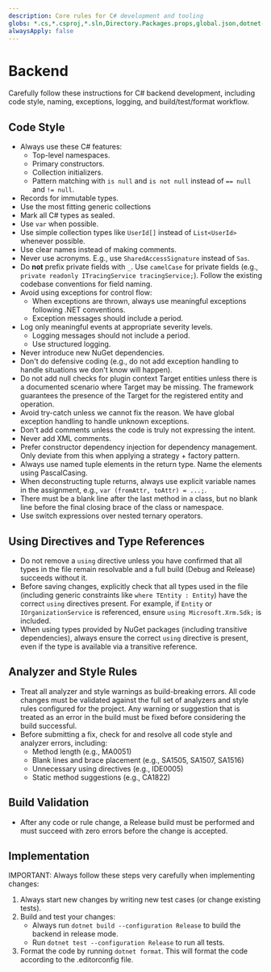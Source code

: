 ```yaml
---
description: Core rules for C# development and tooling
globs: *.cs,*.csproj,*.sln,Directory.Packages.props,global.json,dotnet-tools.json
alwaysApply: false
---
```

# Backend

Carefully follow these instructions for C# backend development, including code style, naming, exceptions, logging, and build/test/format workflow.

## Code Style

- Always use these C# features:
  - Top-level namespaces.
  - Primary constructors.
  - Collection initializers.
  - Pattern matching with `is null` and `is not null` instead of `== null` and `!= null`.
- Records for immutable types.
- Use the most fitting generic collections
- Mark all C# types as sealed.
- Use `var` when possible.
- Use simple collection types like `UserId[]` instead of `List<UserId>` whenever possible.
- Use clear names instead of making comments.
- Never use acronyms. E.g., use `SharedAccessSignature` instead of `Sas`.
- Do **not** prefix private fields with `_`. Use `camelCase` for private fields (e.g., `private readonly ITracingService tracingService;`). Follow the existing codebase conventions for field naming.
- Avoid using exceptions for control flow:
  - When exceptions are thrown, always use meaningful exceptions following .NET conventions.
  - Exception messages should include a period.
- Log only meaningful events at appropriate severity levels.
  - Logging messages should not include a period.
  - Use structured logging.
- Never introduce new NuGet dependencies.
- Don't do defensive coding (e.g., do not add exception handling to handle situations we don't know will happen).
- Do not add null checks for plugin context Target entities unless there is a documented scenario where Target may be missing. The framework guarantees the presence of the Target for the registered entity and operation.
- Avoid try-catch unless we cannot fix the reason. We have global exception handling to handle unknown exceptions.
- Don't add comments unless the code is truly not expressing the intent.
- Never add XML comments.
- Prefer constructor dependency injection for dependency management. Only deviate from this when applying a strategy + factory pattern. 
- Always use named tuple elements in the return type. Name the elements using PascalCasing.
- When deconstructing tuple returns, always use explicit variable names in the assignment, e.g., `var (fromAttr, toAttr) = ...;`.
- There must be a blank line after the last method in a class, but no blank line before the final closing brace of the class or namespace.
- Use switch expressions over nested ternary operators.

## Using Directives and Type References

- Do not remove a `using` directive unless you have confirmed that all types in the file remain resolvable and a full build (Debug and Release) succeeds without it.
- Before saving changes, explicitly check that all types used in the file (including generic constraints like `where TEntity : Entity`) have the correct `using` directives present. For example, if `Entity` or `IOrganizationService` is referenced, ensure `using Microsoft.Xrm.Sdk;` is included.
- When using types provided by NuGet packages (including transitive dependencies), always ensure the correct `using` directive is present, even if the type is available via a transitive reference.

## Analyzer and Style Rules

- Treat all analyzer and style warnings as build-breaking errors. All code changes must be validated against the full set of analyzers and style rules configured for the project. Any warning or suggestion that is treated as an error in the build must be fixed before considering the build successful.
- Before submitting a fix, check for and resolve all code style and analyzer errors, including:
  - Method length (e.g., MA0051)
  - Blank lines and brace placement (e.g., SA1505, SA1507, SA1516)
  - Unnecessary using directives (e.g., IDE0005)
  - Static method suggestions (e.g., CA1822)

## Build Validation

- After any code or rule change, a Release build must be performed and must succeed with zero errors before the change is accepted.

## Implementation

IMPORTANT: Always follow these steps very carefully when implementing changes:

1. Always start new changes by writing new test cases (or change existing tests).
2. Build and test your changes:
   - Always run `dotnet build --configuration Release` to build the backend in release mode.
   - Run `dotnet test --configuration Release` to run all tests.
3. Format the code by running `dotnet format`. This will format the code according to the .editorconfig file.